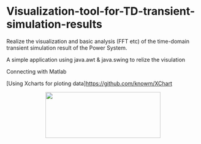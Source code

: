 # Visualization-tool-for-TD-transient-simulation-results
Realize the visualization and basic analysis (FFT etc) of the time-domain transient simulation result  of the Power System. 

A simple application using java.awt & java.swing to relize the visulation

Connecting with Matlab 

[Using Xcharts for ploting data]<https://github.com/knowm/XChart>
<div align=center><img width="300" height="120" src="https://user-images.githubusercontent.com/20104438/54278159-9b244080-45cc-11e9-8502-f43e761f33c9.png"/></div>
